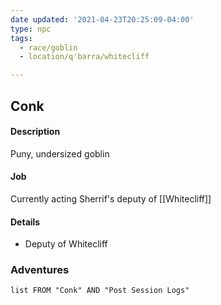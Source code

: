 ```yaml
---
date updated: '2021-04-23T20:25:09-04:00'
type: npc
tags:
  - race/goblin
  - location/q'barra/whitecliff

---
```


## Conk

#### Description
Puny, undersized goblin 

#### Job
Currently acting Sherrif's deputy of [[Whitecliff]]

#### Details
- Deputy of Whitecliff

### Adventures
```dataview
list FROM "Conk" AND "Post Session Logs"
```